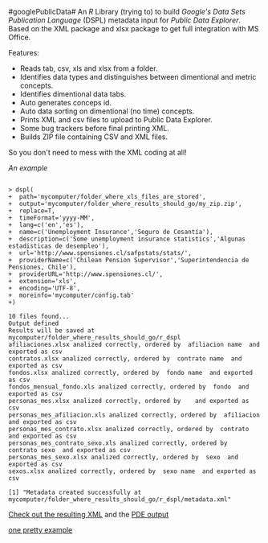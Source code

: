#googlePublicData#
An *R* Library (trying to) to build *Google's* _Data Sets Publication Language_ (DSPL) metadata input for *Public Data Explorer*. Based on the XML package and xlsx package to get full integration with MS Office.

Features:
  * Reads tab, csv, xls and xlsx from a folder.
  * Identifies data types and distinguishes between dimentional and metric concepts.
  * Identifies dimentional data tabs.
  * Auto generates conceps id.
  * Auto data sorting on dimentional (no time) concepts.
  * Prints XML and csv files to upload to Public Data Explorer.
  * Some bug trackers before final printing XML.
  * Builds ZIP file containing CSV and XML files.

So you don't need to mess with the XML coding at all!

*An example*
```

> dspl(
+  path='mycomputer/folder_where_xls_files_are_stored',
+  output='mycomputer/folder_where_results_should_go/my_zip.zip',
+  replace=T,
+  timeFormat='yyyy-MM',
+  lang=c('en','es'),
+  name=c('Unemployment Insurance','Seguro de Cesantía'),
+  description=c('Some unemployment insurance statistics','Algunas estadisticas de desempleo'),
+  url='http://www.spensiones.cl/safpstats/stats/',
+  providerName=c('Chilean Pension Supervisor','Superintendencia de Pensiones, Chile'),
+  providerURL='http://www.spensiones.cl/',
+  extension='xls',
+  encoding='UTF-8',
+  moreinfo='mycomputer/config.tab'
+)

10 files found...
Output defined
Results will be saved at
mycomputer/folder_where_results_should_go/r_dspl
afiliaciones.xlsx analized correctly, ordered by  afiliacion name  and exported as csv
contratos.xlsx analized correctly, ordered by  contrato name  and exported as csv
fondos.xlsx analized correctly, ordered by  fondo name  and exported as csv
fondos_mensual_fondo.xls analized correctly, ordered by  fondo  and exported as csv
personas_mes.xlsx analized correctly, ordered by    and exported as csv
personas_mes_afiliacion.xls analized correctly, ordered by  afiliacion  and exported as csv
personas_mes_contrato.xlsx analized correctly, ordered by  contrato  and exported as csv
personas_mes_contrato_sexo.xls analized correctly, ordered by  contrato sexo  and exported as csv
personas_mes_sexo.xlsx analized correctly, ordered by  sexo  and exported as csv
sexos.xlsx analized correctly, ordered by  sexo name  and exported as csv

[1] "Metadata created successfully at mycomputer/folder_where_results_should_go/r_dspl/metadata.xml"
```

[Check out the resulting XML](https://code.google.com/p/rdspl/source/browse/example/r_pde/metadata.xml) and the [PDE output](http://www.google.com/publicdata/explore?ds=z7j7rseag2fj1j_&ctype=l&strail=false&bcs=d&nselm=h&met_y=afiliados_que_recibieron_pago_de_la_prestacion_por_cesantia&scale_y=lin&ind_y=false&rdim=sexo&idim=sexo:H:M:NA&ifdim=sexo&tdim=true&tstart=1035082800000&tend=1324350000000)

[one pretty example](http://www.google.com/publicdata/explore?ds=k9eg0lf9k0fgj_&ctype=b&strail=false&bcs=d&nselm=s&met_y=prom_de_escolaridad&scale_y=lin&ind_y=false&met_x=porc_familias_pobres&scale_x=lin&ind_x=false&met_c=porc_de_menores_de_6_agnos_con_sobrepeso_u_obeso&scale_c=lin&ind_c=false&met_s=tasa_de_inactividad&scale_s=lin&ind_s=false&ifdim=region&tunit=Y&pit=1143187200000&hl=es&dl=es&ind=false&icfg&iconSize=0.5&draft)
